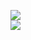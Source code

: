 [![](https://img.shields.io/badge/Made%20With-Github%20Spray-lightgrey.svg?style=for-the-badge&logo=github)](https://github.com/Annihil/github-spray#16799)  
[![](https://i.imgur.com/2DrTn0Z.gif)](https://github.com/Annihil/github-spray)